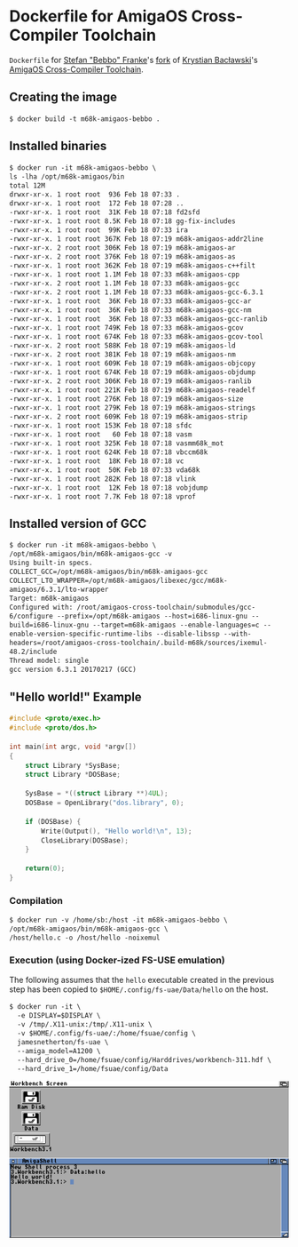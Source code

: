 # Dockerfile for AmigaOS Cross-Compiler Toolchain

`Dockerfile` for [Stefan "Bebbo" Franke](https://github.com/bebbo)'s [fork](https://github.com/bebbo/amigaos-cross-toolchain) of [Krystian Bacławski](https://github.com/cahirwpz)'s [AmigaOS Cross-Compiler Toolchain](https://github.com/cahirwpz/amigaos-cross-toolchain).


## Creating the image

```
$ docker build -t m68k-amigaos-bebbo .
```


## Installed binaries

```
$ docker run -it m68k-amigaos-bebbo \
ls -lha /opt/m68k-amigaos/bin
total 12M
drwxr-xr-x. 1 root root  936 Feb 18 07:33 .
drwxr-xr-x. 1 root root  172 Feb 18 07:28 ..
-rwxr-xr-x. 1 root root  31K Feb 18 07:18 fd2sfd
-rwxr-xr-x. 1 root root 8.5K Feb 18 07:18 gg-fix-includes
-rwxr-xr-x. 1 root root  99K Feb 18 07:33 ira
-rwxr-xr-x. 1 root root 367K Feb 18 07:19 m68k-amigaos-addr2line
-rwxr-xr-x. 2 root root 306K Feb 18 07:19 m68k-amigaos-ar
-rwxr-xr-x. 2 root root 376K Feb 18 07:19 m68k-amigaos-as
-rwxr-xr-x. 1 root root 362K Feb 18 07:19 m68k-amigaos-c++filt
-rwxr-xr-x. 1 root root 1.1M Feb 18 07:33 m68k-amigaos-cpp
-rwxr-xr-x. 2 root root 1.1M Feb 18 07:33 m68k-amigaos-gcc
-rwxr-xr-x. 2 root root 1.1M Feb 18 07:33 m68k-amigaos-gcc-6.3.1
-rwxr-xr-x. 1 root root  36K Feb 18 07:33 m68k-amigaos-gcc-ar
-rwxr-xr-x. 1 root root  36K Feb 18 07:33 m68k-amigaos-gcc-nm
-rwxr-xr-x. 1 root root  36K Feb 18 07:33 m68k-amigaos-gcc-ranlib
-rwxr-xr-x. 1 root root 749K Feb 18 07:33 m68k-amigaos-gcov
-rwxr-xr-x. 1 root root 674K Feb 18 07:33 m68k-amigaos-gcov-tool
-rwxr-xr-x. 2 root root 588K Feb 18 07:19 m68k-amigaos-ld
-rwxr-xr-x. 2 root root 381K Feb 18 07:19 m68k-amigaos-nm
-rwxr-xr-x. 1 root root 609K Feb 18 07:19 m68k-amigaos-objcopy
-rwxr-xr-x. 1 root root 674K Feb 18 07:19 m68k-amigaos-objdump
-rwxr-xr-x. 2 root root 306K Feb 18 07:19 m68k-amigaos-ranlib
-rwxr-xr-x. 1 root root 221K Feb 18 07:19 m68k-amigaos-readelf
-rwxr-xr-x. 1 root root 276K Feb 18 07:19 m68k-amigaos-size
-rwxr-xr-x. 1 root root 279K Feb 18 07:19 m68k-amigaos-strings
-rwxr-xr-x. 2 root root 609K Feb 18 07:19 m68k-amigaos-strip
-rwxr-xr-x. 1 root root 153K Feb 18 07:18 sfdc
-rwxr-xr-x. 1 root root   60 Feb 18 07:18 vasm
-rwxr-xr-x. 1 root root 325K Feb 18 07:18 vasmm68k_mot
-rwxr-xr-x. 1 root root 624K Feb 18 07:18 vbccm68k
-rwxr-xr-x. 1 root root  18K Feb 18 07:18 vc
-rwxr-xr-x. 1 root root  50K Feb 18 07:33 vda68k
-rwxr-xr-x. 1 root root 282K Feb 18 07:18 vlink
-rwxr-xr-x. 1 root root  12K Feb 18 07:18 vobjdump
-rwxr-xr-x. 1 root root 7.7K Feb 18 07:18 vprof
```


## Installed version of GCC

```
$ docker run -it m68k-amigaos-bebbo \
/opt/m68k-amigaos/bin/m68k-amigaos-gcc -v
Using built-in specs.
COLLECT_GCC=/opt/m68k-amigaos/bin/m68k-amigaos-gcc
COLLECT_LTO_WRAPPER=/opt/m68k-amigaos/libexec/gcc/m68k-amigaos/6.3.1/lto-wrapper
Target: m68k-amigaos
Configured with: /root/amigaos-cross-toolchain/submodules/gcc-6/configure --prefix=/opt/m68k-amigaos --host=i686-linux-gnu --build=i686-linux-gnu --target=m68k-amigaos --enable-languages=c --enable-version-specific-runtime-libs --disable-libssp --with-headers=/root/amigaos-cross-toolchain/.build-m68k/sources/ixemul-48.2/include
Thread model: single
gcc version 6.3.1 20170217 (GCC)
```


## "Hello world!" Example

```c
#include <proto/exec.h>
#include <proto/dos.h>

int main(int argc, void *argv[])
{
	struct Library *SysBase;
	struct Library *DOSBase;

	SysBase = *((struct Library **)4UL);
	DOSBase = OpenLibrary("dos.library", 0);

	if (DOSBase) {
		Write(Output(), "Hello world!\n", 13);
		CloseLibrary(DOSBase);
	}

	return(0);
}
```


### Compilation

```
$ docker run -v /home/sb:/host -it m68k-amigaos-bebbo \
/opt/m68k-amigaos/bin/m68k-amigaos-gcc \
/host/hello.c -o /host/hello -noixemul
```


### Execution (using Docker-ized FS-USE emulation)

The following assumes that the `hello` executable created in the previous step has been copied to `$HOME/.config/fs-uae/Data/hello` on the host.

```
$ docker run -it \
  -e DISPLAY=$DISPLAY \
  -v /tmp/.X11-unix:/tmp/.X11-unix \
  -v $HOME/.config/fs-uae/:/home/fsuae/config \
  jamesnetherton/fs-uae \
  --amiga_model=A1200 \
  --hard_drive_0=/home/fsuae/config/Harddrives/workbench-311.hdf \
  --hard_drive_1=/home/fsuae/config/Data
```

![Screenshot](screenshot.png)

